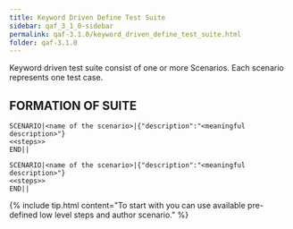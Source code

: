 ```yaml
---
title: Keyword Driven Define Test Suite
sidebar: qaf_3_1_0-sidebar
permalink: qaf-3.1.0/keyword_driven_define_test_suite.html
folder: qaf-3.1.0
---
```


Keyword driven test suite consist of one or more Scenarios. Each scenario represents one test case.

## FORMATION OF SUITE

```
SCENARIO|<name of the scenario>|{"description":"<meaningful description>"}
<<steps>>
END||
  
SCENARIO|<name of the scenario>|{"description":"<meaningful description>"}
<<steps>>
END||
```

{% include tip.html content="To start with you can use available pre-defined low level steps and author scenario." %} 
